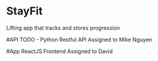 # StayFit
Lifting app that tracks and stores progression

#API
TODO - Python Restful API
Assigned to Mike Nguyen

#App
ReactJS Frontend
Assigned to David